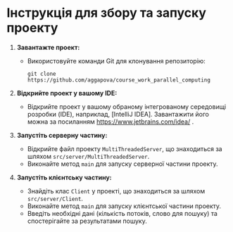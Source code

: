 # Інструкція для збору та запуску проекту

1. **Завантажте проект:**
    - Використовуйте команди Git для клонування репозиторію:
      ```
      git clone https://github.com/aggapova/course_work_parallel_computing
      ```

2. **Відкрийте проект у вашому IDE:**
    - Відкрийте проект у вашому обраному інтегрованому середовищі розробки (IDE), наприклад, [IntelliJ IDEA]. Завантажити його можна за посиланням https://www.jetbrains.com/idea/ .

3. **Запустіть серверну частину:**
    - Відкрийте файл проекту  `MultiThreadedServer`, що знаходиться за шляхом `src/server/MultiThreadedServer`.
    - Виконайте метод `main` для запуску серверної частини проекту.

4. **Запустіть клієнтську частину:**
    - Знайдіть клас `Client` у проекті, що знаходиться за шляхом `src/server/Client`.
    - Виконайте метод `main` для запуску клієнтської частини проекту.
    - Введіть необхідні дані (кількість потоків, слово для пошуку) та спостерігайте за результатами пошуку.
